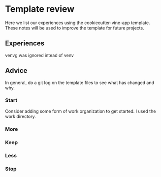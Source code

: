 # Template review

Here we list our experiences using the cookiecutter-vine-app template.
These notes will be used to improve the template for future projects.

## Experiences

venvg was ignored intead of venv

## Advice

In general, do a git log on the template files to see what has changed and why.

### Start

Consider adding some form of work organization to get started.
I used the work directory.

### More

### Keep

### Less

### Stop
